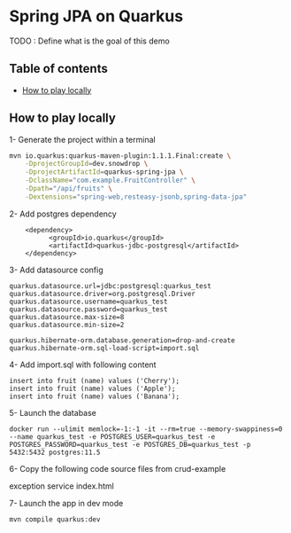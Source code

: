 # Spring JPA on Quarkus

TODO : Define what is the goal of this demo

## Table of contents

  * [How to play locally](#how-to-play-locally)

## How to play locally

1- Generate the project within a terminal
```bash
mvn io.quarkus:quarkus-maven-plugin:1.1.1.Final:create \
    -DprojectGroupId=dev.snowdrop \
    -DprojectArtifactId=quarkus-spring-jpa \
    -DclassName="com.example.FruitController" \
    -Dpath="/api/fruits" \
    -Dextensions="spring-web,resteasy-jsonb,spring-data-jpa"
```

2- Add postgres dependency
```
    <dependency>
          <groupId>io.quarkus</groupId>
          <artifactId>quarkus-jdbc-postgresql</artifactId>
    </dependency>
```

3- Add datasource config

```
quarkus.datasource.url=jdbc:postgresql:quarkus_test
quarkus.datasource.driver=org.postgresql.Driver
quarkus.datasource.username=quarkus_test
quarkus.datasource.password=quarkus_test
quarkus.datasource.max-size=8
quarkus.datasource.min-size=2

quarkus.hibernate-orm.database.generation=drop-and-create
quarkus.hibernate-orm.sql-load-script=import.sql
```

4- Add import.sql with following content
```
insert into fruit (name) values ('Cherry');
insert into fruit (name) values ('Apple');
insert into fruit (name) values ('Banana');
```

5- Launch the database
```
docker run --ulimit memlock=-1:-1 -it --rm=true --memory-swappiness=0 --name quarkus_test -e POSTGRES_USER=quarkus_test -e POSTGRES_PASSWORD=quarkus_test -e POSTGRES_DB=quarkus_test -p 5432:5432 postgres:11.5
```

6- Copy the following code source files from crud-example

exception
service
index.html

7- Launch the app in dev mode
```
mvn compile quarkus:dev
```


